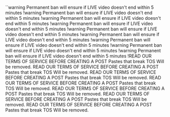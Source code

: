 ``warning Permanent ban will ensure if LIVE video doesn't end within 5 minutes  !warning Permanent ban will ensure if LIVE video doesn't end within 5 minutes  !warning Permanent ban will ensure if LIVE video doesn't end within 5 minutes  !warning Permanent ban will ensure if LIVE video doesn't end within 5 minutes  !warning Permanent ban will ensure if LIVE video doesn't end within 5 minutes  !warning Permanent ban will ensure if LIVE video doesn't end within 5 minutes  !warning Permanent ban will ensure if LIVE video doesn't end within 5 minutes  !warning Permanent ban will ensure if LIVE video doesn't end within 5 minutes  !warning Permanent ban will ensure if LIVE video doesn't end within 5 minutes  !READ OUR TERMS OF SERVICE BEFORE CREATING A POST Pastes that break TOS Will be removed. READ OUR TERMS OF SERVICE BEFORE CREATING A POST Pastes that break TOS Will be removed. READ OUR TERMS OF SERVICE BEFORE CREATING A POST Pastes that break TOS Will be removed. READ OUR TERMS OF SERVICE BEFORE CREATING A POST Pastes that break TOS Will be removed. READ OUR TERMS OF SERVICE BEFORE CREATING A POST Pastes that break TOS Will be removed. READ OUR TERMS OF SERVICE BEFORE CREATING A POST Pastes that break TOS Will be removed. READ OUR TERMS OF SERVICE BEFORE CREATING A POST Pastes that break TOS Will be removed. 